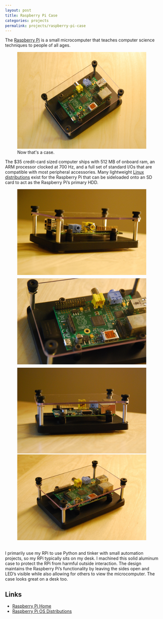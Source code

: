```yaml
---
layout: post
title: Raspberry Pi Case
categories: projects
permalink: projects/raspberry-pi-case
---
```


The [Raspberry Pi][rpi] is a small microcomputer that teaches computer science techniques to people of all ages.

<!--more-->

<figure class="l-page">
  <img src="/images/projects/rpi/rpi_1.JPG" alt="Raspberry Pi Case.">
  <figcaption>Now that's a case.</figcaption>
</figure>

The $35 credit-card sized computer ships with 512 MB of onboard ram, an ARM processor clocked at 700 Hz, and a full set of standard I/Os that are compatible with most peripheral accessories. Many lightweight [Linux distributions][downloads] exist for the Raspberry Pi that can be sideloaded onto an SD card to act as the Raspberry Pi’s primary HDD.

<figure class="l-page">
  <div class="figure-grid">
    <img class="figure-grid-left" style="margin-bottom: 0.5rem;" src="/images/projects/rpi/rpi_4.JPG" alt="Raspberry Pi Case.">
    <img class="figure-grid-right" style="margin-bottom: 0.5rem;" src="/images/projects/rpi/rpi_2.JPG" alt="Raspberry Pi Case.">
    <img class="figure-grid-left" src="/images/projects/rpi/rpi_3.JPG" alt="Raspberry Pi Case.">
    <img class="figure-grid-right" src="/images/projects/rpi/rpi_5.JPG" alt="Raspberry Pi Case.">
  </div>
  <figcaption>&nbsp;</figcaption>
</figure>

I primarily use my RPi to use Python and tinker with small automation projects, so my RPi typically sits on my desk. I machined this solid aluminum case to protect the RPi from harmful outside interaction. The design maintains the Raspberry Pi’s functionality by leaving the sides open and LED’s visible while also allowing for others to view the microcomputer. The case looks great on a desk too.

## Links
* [Raspberry Pi Home][rpi]
* [Raspberry Pi OS Distributions][downloads]

[rpi]: http://www.raspberrypi.org "Raspberry Pi Home."
[downloads]: http://www.raspberrypi.org/downloads "Raspberry Pi Downloads."